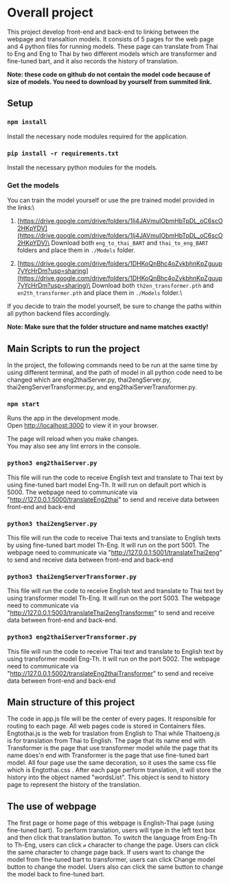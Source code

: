 # Overall project

This project develop front-end and back-end to linking between the webpage and transaltion models. It consists of 5 pages for the web page and 4 python files for running models. These page can translate from Thai to Eng and Eng to Thai by two different models which are transformer and fine-tuned bart, and it also records the history of translation.

**Note: these code on github do not contain the model code because of size of models. You need to download by yourself from summited link.**

## Setup

### `npm install`

Install the necessary node modules required for the application.

### `pip install -r requirements.txt`

Install the necessary python modules for the models.

### Get the models

You can train the model yourself or use the pre trained model provided in the links:\
1. [https://drive.google.com/drive/folders/1Ij4JAVmuIObmHbTpDL_oC6scO2HKpYDV](https://drive.google.com/drive/folders/1Ij4JAVmuIObmHbTpDL_oC6scO2HKpYDV)\
Download both `eng_to_thai_BART` and `thai_to_eng_BART` folders and place them in `./Models` folder.

2. [https://drive.google.com/drive/folders/1DHKoQnBhc4oZvkbhnKpZguup7yYcHrDm?usp=sharing](https://drive.google.com/drive/folders/1DHKoQnBhc4oZvkbhnKpZguup7yYcHrDm?usp=sharing)\
Download both `th2en_transformer.pth` and `en2th_transformer.pth` and place them in `./Models` folder.\

If you decide to train the model yourself, be sure to change the paths within all python backend files accordingly.

**Note: Make sure that the folder structure and name matches exactly!**

## Main Scripts to run the project
In the project, the following commands need to be run at the same time by using different terminal, and the path of model in all python code need to be changed which are eng2thaiServer.py, thai2engServer.py, thai2engServerTransformer.py, and eng2thaiServerTransformer.py.

### `npm start`

Runs the app in the development mode.\
Open [http://localhost:3000](http://localhost:3000) to view it in your browser.

The page will reload when you make changes.\
You may also see any lint errors in the console.

### `python3 eng2thaiServer.py`

This file will run the code to receive English text and translate to Thai text by using fine-tuned bart model Eng-Th. It will run on default port which is 5000. The webpage need to communicate via "http://127.0.0.1:5000/translateEng2thai" to send and receive data between front-end and back-end

### `python3 thai2engServer.py`

This file will run the code to receive Thai texts and translate to English texts by using fine-tuned bart model Th-Eng. It will run on the port 5001. The webpage need to communicate via "http://127.0.0.1:5001/translateThai2eng" to send and receive data between front-end and back-end

### `python3 thai2engServerTransformer.py`

This file will run the code to receive English text and translate to Thai text by using transformer model Th-Eng. It will run on the port 5003. The webpage need to communicate via "http://127.0.0.1:5003/translateThai2engTransformer" to send and receive data between front-end and back-end.

### `python3 eng2thaiServerTransformer.py`

This file will run the code to receive Thai text and translate to English text by using transformer model Eng-Th. It will run on the port 5002. The webpage need to communicate via "http://127.0.0.1:5002/translateEng2thaiTransformer" to send and receive data between front-end and back-end

## Main structure of this project
The code in app.js file will be the center of every pages. It responsible for routing to each page. All web pages code is stored in Containers files. Engtothai.js is the web for traslation from English to Thai while Thaitoeng.js is for translation from Thai to English. The page that its name end with Transformer is the page that use transformer model while the page that its name does'n end with Transformer is the page that use fine-tuned bart model. All four page use the same decoration, so it uses the same css file which is Engtothai.css . After each page perform translation, it will store the history into the object named "wordsList". This object is send to history page to represent the history of the translation.

## The use of webpage
The first page or home page of this webpage is English-Thai page (using fine-tuned bart). To perform translation, users will type in the left text box and then click that translation button. To switch the language from Eng-Th to Th-Eng, users can click `⇄` character to change the page. Users can click the same character to change page back.
If users want to change the model from fine-tuned bart to transformer, users can click Change model button to change the model. Users also can click the same button to change the model back to fine-tuned bart.
